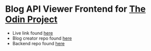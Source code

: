 # Blog API Viewer Frontend for [The Odin Project](https://www.theodinproject.com/)

- Live link found [here](https://blog-api-frontend-viewer.pages.dev/)
- Blog creator repo found [here](https://github.com/aRav3n/blog_api_frontend_creator)
- Backend repo found [here](https://github.com/aRav3n/blog_api_backend)
